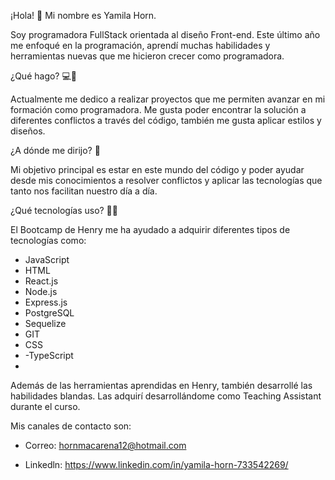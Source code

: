 ¡Hola! 👋 Mi nombre es Yamila Horn.

Soy programadora FullStack orientada al diseño Front-end.
Este último año me enfoqué en la programación, aprendí muchas habilidades y herramientas nuevas que me hicieron crecer como programadora. 

¿Qué hago? 💻💼 

Actualmente me dedico a realizar proyectos que me permiten avanzar en mi formación como programadora. Me gusta poder encontrar la solución a diferentes conflictos a través del código, también me gusta aplicar estilos y diseños.

¿A dónde me dirijo? 🚀

Mi objetivo principal es estar en este mundo del código y poder ayudar desde mis conocimientos a resolver conflictos y aplicar las tecnologías que tanto nos facilitan nuestro día a día. 

¿Qué tecnologías uso? 👨‍💻

El Bootcamp de Henry me ha ayudado a adquirir diferentes tipos de tecnologías como:

- JavaScript
- HTML
- React.js
- Node.js
- Express.js
- PostgreSQL
- Sequelize
- GIT
- CSS
- -TypeScript
- 

Además de las herramientas aprendidas en Henry, también desarrollé las habilidades blandas. Las adquirí desarrollándome como Teaching Assistant durante el curso.


Mis canales de contacto son: 

- Correo: hornmacarena12@hotmail.com

- Linkedln: https://www.linkedin.com/in/yamila-horn-733542269/


